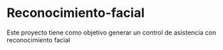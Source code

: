 # Reconocimiento-facial
Este proyecto tiene como objetivo generar un control de asistencia con reconocimiento facial
